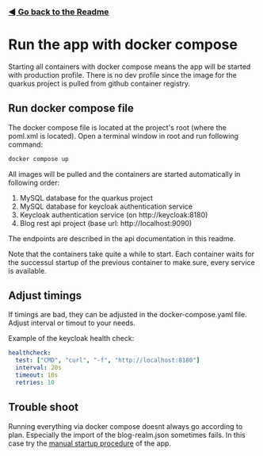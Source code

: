 ### [◄ Go back to the Readme](../README.md)

# Run the app with docker compose

Starting all containers with docker compose means the app will be started with production profile. There is no dev profile since the image for the quarkus project is pulled from github container registry.

## Run docker compose file

The docker compose file is located at the project's root (where the poml.xml is located). Open a terminal window in root and run following command:

```sh
docker compose up
```

All images will be pulled and the containers are started automatically in following order:

1. MySQL database for the quarkus project
2. MySQL database for keycloak authentication service
3. Keycloak authentication service (on http://keycloak:8180)
4. Blog rest api project (base url: http://localhost:9090)

The endpoints are described in the api documentation in this readme.

Note that the containers take quite a while to start. Each container waits for the successul startup of the previous container to make sure, every service is available.

## Adjust timings

If timings are bad, they can be adjusted in the docker-compose.yaml file. Adjust interval or timout to your needs.

Example of the keycloak health check:

```yaml
healthcheck:
  test: ["CMD", "curl", "-f", "http://localhost:8180"]
  interval: 20s
  timeout: 10s
  retries: 10
```

## Trouble shoot

Running everything via docker compose doesnt always go according to plan. Especially the import of the blog-realm.json sometimes fails. In this case try the [manual startup procedure](RunTheAppManually.md) of the app.
